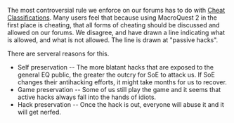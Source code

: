 The most controversial rule we enforce on our forums has to do with [Cheat
Classifications](cheat-classifications.md). Many users feel that because using MacroQuest
2 in the first place is cheating, that all forms of cheating should be discussed and allowed
on our forums. We disagree, and have drawn a line indicating what is allowed, and what is not allowed. The line is drawn
at "passive hacks".

There are serveral reasons for this.

-   Self preservation -- The more blatant hacks that are exposed to the general EQ public, the greater the outcry for
    SoE to attack us. If SoE changes their antihacking efforts, it might take months for us to recover.
-   Game preservation -- Some of us still play the game and it seems that active hacks always fall into the hands of
    idiots.
-   Hack preservation -- Once the hack is out, everyone will abuse it and it will get nerfed.


